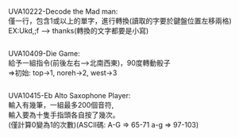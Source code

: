 UVA10222-Decode the Mad man:  
僅一行，包含1或以上的單字，進行轉換(讀取的字要於鍵盤位置左移兩格)  
EX:Ukd,;f --> thanks(轉換的文字都要是小寫)  
```C

```
UVA10409-Die Game:  
給予一組指令(前後左右-->北南西東)，90度轉動骰子  
=>初始: top->1, noreh->2, west->3  
```C

```
UVA10415-Eb Alto Saxophone Player:  
輸入有幾筆，一組最多200個音符,  
輸入要為十隻手指頭各自按了幾次。  
(僅計算0變為1的次數)(ASCII碼: A-G => 65-71 a-g => 97-103)  
```C

```
